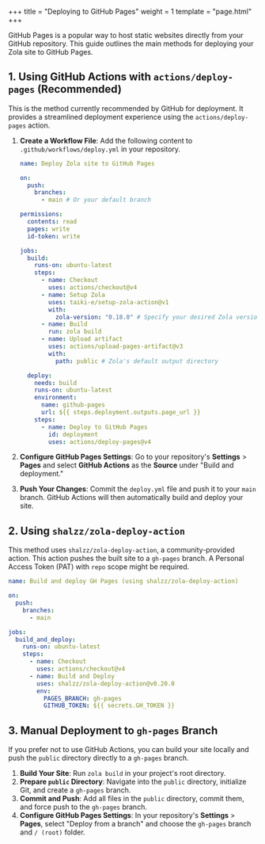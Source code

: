 +++
title = "Deploying to GitHub Pages"
weight = 1
template = "page.html"
+++

GitHub Pages is a popular way to host static websites directly from your GitHub repository. This guide outlines the main methods for deploying your Zola site to GitHub Pages.

## 1. Using GitHub Actions with `actions/deploy-pages` (Recommended)

This is the method currently recommended by GitHub for deployment. It provides a streamlined deployment experience using the `actions/deploy-pages` action.

1.  **Create a Workflow File**: Add the following content to `.github/workflows/deploy.yml` in your repository.

    ```yaml
    name: Deploy Zola site to GitHub Pages

    on:
      push:
        branches:
          - main # Or your default branch

    permissions:
      contents: read
      pages: write
      id-token: write

    jobs:
      build:
        runs-on: ubuntu-latest
        steps:
          - name: Checkout
            uses: actions/checkout@v4
          - name: Setup Zola
            uses: taiki-e/setup-zola-action@v1
            with:
              zola-version: "0.18.0" # Specify your desired Zola version, or "latest"
          - name: Build
            run: zola build
          - name: Upload artifact
            uses: actions/upload-pages-artifact@v3
            with:
              path: public # Zola's default output directory

      deploy:
        needs: build
        runs-on: ubuntu-latest
        environment:
          name: github-pages
          url: ${{ steps.deployment.outputs.page_url }}
        steps:
          - name: Deploy to GitHub Pages
            id: deployment
            uses: actions/deploy-pages@v4
    ```

2.  **Configure GitHub Pages Settings**: Go to your repository's **Settings** > **Pages** and select **GitHub Actions** as the **Source** under "Build and deployment."

3.  **Push Your Changes**: Commit the `deploy.yml` file and push it to your `main` branch. GitHub Actions will then automatically build and deploy your site.

## 2. Using `shalzz/zola-deploy-action`

This method uses `shalzz/zola-deploy-action`, a community-provided action. This action pushes the built site to a `gh-pages` branch. A Personal Access Token (PAT) with `repo` scope might be required.

```yaml
name: Build and deploy GH Pages (using shalzz/zola-deploy-action)

on:
  push:
    branches:
      - main

jobs:
  build_and_deploy:
    runs-on: ubuntu-latest
    steps:
      - name: Checkout
        uses: actions/checkout@v4
      - name: Build and Deploy
        uses: shalzz/zola-deploy-action@v0.20.0
        env:
          PAGES_BRANCH: gh-pages
          GITHUB_TOKEN: ${{ secrets.GH_TOKEN }}
```

## 3. Manual Deployment to `gh-pages` Branch

If you prefer not to use GitHub Actions, you can build your site locally and push the `public` directory directly to a `gh-pages` branch.

1.  **Build Your Site**: Run `zola build` in your project's root directory.
2.  **Prepare `public` Directory**: Navigate into the `public` directory, initialize Git, and create a `gh-pages` branch.
3.  **Commit and Push**: Add all files in the `public` directory, commit them, and force push to the `gh-pages` branch.
4.  **Configure GitHub Pages Settings**: In your repository's **Settings** > **Pages**, select "Deploy from a branch" and choose the `gh-pages` branch and `/ (root)` folder.